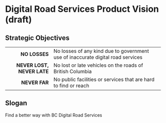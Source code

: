 # Digital Road Services Product Vision (draft)

## Strategic Objectives
|||
|---:|---|
**NO LOSSES**|No losses of any kind due to government use of inaccurate digital road services
**NEVER LOST, NEVER LATE**|No lost or late vehicles on the roads of British Columbia
**NEVER FAR**|No public facilities or services that are hard to find or reach

## Slogan
Find a better way with BC Digital Road Services
